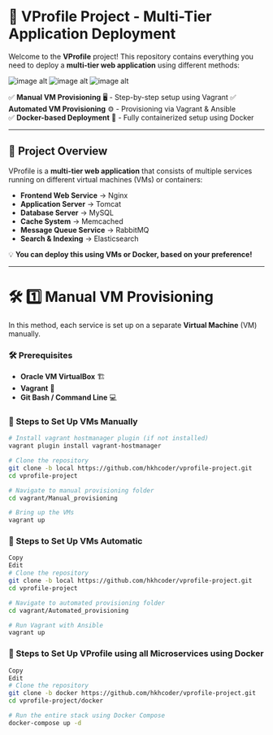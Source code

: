 # 🚀 VProfile Project - Multi-Tier Application Deployment

Welcome to the **VProfile** project! This repository contains everything you need to deploy a **multi-tier web application** using different methods:

![image alt]()
![image alt]()
![image alt]()





✅ **Manual VM Provisioning** 🖥️ - Step-by-step setup using Vagrant 
✅ **Automated VM Provisioning** ⚙️ - Provisioning via Vagrant & Ansible  
✅ **Docker-based Deployment** 🐳 - Fully containerized setup using Docker  

---

## 📌 **Project Overview**
VProfile is a **multi-tier web application** that consists of multiple services running on different virtual machines (VMs) or containers:

- **Frontend Web Service** → Nginx  
- **Application Server** → Tomcat  
- **Database Server** → MySQL  
- **Cache System** → Memcached  
- **Message Queue Service** → RabbitMQ  
- **Search & Indexing** → Elasticsearch  

💡 **You can deploy this using VMs or Docker, based on your preference!**

---

# 🛠️ **1️⃣ Manual VM Provisioning**
In this method, each service is set up on a separate **Virtual Machine** (VM) manually.

### **🛠️ Prerequisites**
- **Oracle VM VirtualBox** 🏗️
- **Vagrant** 🏡
- **Git Bash / Command Line** 💻

### **🚀 Steps to Set Up VMs Manually**
```bash
# Install vagrant hostmanager plugin (if not installed)
vagrant plugin install vagrant-hostmanager

# Clone the repository
git clone -b local https://github.com/hkhcoder/vprofile-project.git
cd vprofile-project

# Navigate to manual provisioning folder
cd vagrant/Manual_provisioning

# Bring up the VMs
vagrant up
```

### **🚀 Steps to Set Up VMs Automatic**
```bash
Copy
Edit
# Clone the repository
git clone -b local https://github.com/hkhcoder/vprofile-project.git
cd vprofile-project

# Navigate to automated provisioning folder
cd vagrant/Automated_provisioning

# Run Vagrant with Ansible
vagrant up
```

### **🚀 Steps to Set Up VProfile using all Microservices using Docker**
```bash
Copy
Edit
# Clone the repository
git clone -b docker https://github.com/hkhcoder/vprofile-project.git
cd vprofile-project/docker

# Run the entire stack using Docker Compose
docker-compose up -d
```



